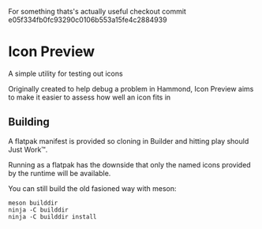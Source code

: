 For something thats's actually useful checkout commit e05f334fb0fc93290c0106b553a15fe4c2884939

# Icon Preview

A simple utility for testing out icons

Originally created to help debug a problem in Hammond, Icon Preview aims to make it easier to assess how well an icon fits in

## Building

A flatpak manifest is provided so cloning in Builder and hitting play should Just Work™.

Running as a flatpak has the downside that only the named icons provided by the runtime will be available.

You can still build the old fasioned way with meson:
```
meson builddir
ninja -C builddir
ninja -C builddir install
```